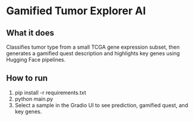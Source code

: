 # Gamified Tumor Explorer AI

## What it does
Classifies tumor type from a small TCGA gene expression subset, then generates a gamified quest description and highlights key genes using Hugging Face pipelines.

## How to run
1. pip install -r requirements.txt
2. python main.py
3. Select a sample in the Gradio UI to see prediction, gamified quest, and key genes.
